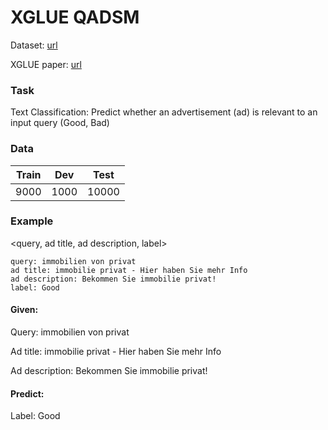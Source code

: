 # XGLUE QADSM

Dataset: [url](https://github.com/microsoft/XGLUE)

XGLUE paper: [url](https://arxiv.org/abs/2004.01401)

### Task
Text Classification: Predict whether an advertisement (ad) is relevant to an input query (Good, Bad)

### Data

| Train | Dev  | Test  |
|-------|------|-------|
| 9000  | 1000 | 10000 |

### Example
<query, ad title, ad description, label>
````
query: immobilien von privat	
ad title: immobilie privat - Hier haben Sie mehr Info	
ad description: Bekommen Sie immobilie privat!	
label: Good
````
#### Given:
Query: immobilien von privat		

Ad title: immobilie privat - Hier haben Sie mehr Info

Ad description:	Bekommen Sie immobilie privat!		

#### Predict:
Label: Good


